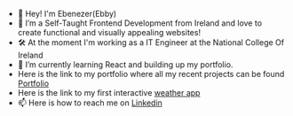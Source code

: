 
- 👋 Hey! I'm Ebenezer(Ebby)
- 👀 I’m a Self-Taught Frontend Development from Ireland and love to create functional and visually appealing websites!
- 🛠 At the moment I'm working as a IT Engineer at the National College Of Ireland
- 🌱 I’m currently learning React and building up my portfolio.
- Here is the link to my portfolio where all my recent projects can be found <a href=""> Portfolio <a>
- Here is the link to my first interactive <a href=""> weather app </a>
- 📫 Here is how to reach me on <a href="https://www.linkedin.com/in/ebenezer-ola-laleye-64a7bb23b/"> Linkedin </a>
